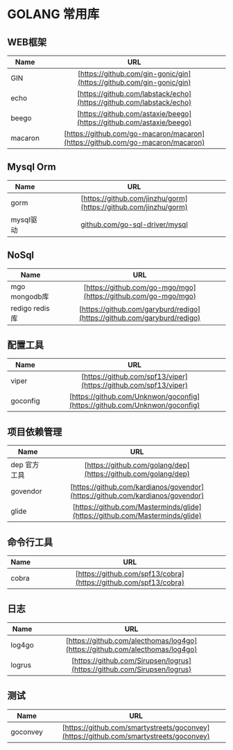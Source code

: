 # GOLANG 常用库

## WEB框架 

|   Name      |      URL     | 
| ------------- |:-------------:| 
| GIN      | [https://github.com/gin-gonic/gin](https://github.com/gin-gonic/gin) | 
| echo    | [https://github.com/labstack/echo](https://github.com/labstack/echo)      | 
| beego | [https://github.com/astaxie/beego](https://github.com/astaxie/beego) |
| macaron| [https://github.com/go-macaron/macaron](https://github.com/go-macaron/macaron)|

## Mysql Orm

| Name | URL | 
| ------|:------:|
| gorm | [https://github.com/jinzhu/gorm](https://github.com/jinzhu/gorm) | 
| mysql驱动 | [github.com/go-sql-driver/mysql](github.com/go-sql-driver/mysql) | 

## NoSql 

| Name | URL |
|-----|:-----:|
| mgo mongodb库 | [https://github.com/go-mgo/mgo](https://github.com/go-mgo/mgo)|
| redigo redis库 | [https://github.com/garyburd/redigo](https://github.com/garyburd/redigo)|

## 配置工具 
| Name | URL | 
|-----|:-----:|
| viper | [https://github.com/spf13/viper](https://github.com/spf13/viper)|
| goconfig | [https://github.com/Unknwon/goconfig](https://github.com/Unknwon/goconfig)|

## 项目依赖管理 
| Name | URL | 
|-----|:-----:|
| dep 官方工具| [https://github.com/golang/dep](https://github.com/golang/dep)|
| govendor | [https://github.com/kardianos/govendor](https://github.com/kardianos/govendor)|
| glide | [https://github.com/Masterminds/glide](https://github.com/Masterminds/glide)|

## 命令行工具 
| Name | URL |
|-----|:-----:|
| cobra |[https://github.com/spf13/cobra](https://github.com/spf13/cobra)|

## 日志 

| Name | URL | 
|-----|:-----:|
| log4go| [https://github.com/alecthomas/log4go](https://github.com/alecthomas/log4go)|
| logrus |[https://github.com/Sirupsen/logrus](https://github.com/Sirupsen/logrus)|

## 测试 
| Name | URL | 
| -----|:-----:|
| goconvey |[https://github.com/smartystreets/goconvey](https://github.com/smartystreets/goconvey)|













